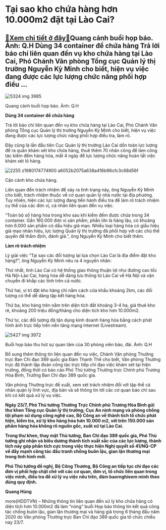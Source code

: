 Tại sao kho chứa hàng hơn 10.000m2 đặt tại Lào Cai?
===================================================

[:gift:Xem chi tiết ở đây:gift:](https://hddtvn.com/tai-sao-kho-chua-hang-hon-10-000m2-dat-tai-lao-cai/)Quang cảnh buổi họp báo. Ảnh: Q.H Dùng 34 container để chứa hàng Trả lời báo chí liên quan đến vụ kho chứa hàng tại Lào Cai, Phó Chánh Văn phòng Tổng cục Quản lý thị trường Nguyễn Kỳ Minh cho biết, hiện vụ việc đang được các lực lượng chức năng phối hợp điều …
--------------------------------------------------------------------------------------------------------------------------------------------------------------------------------------------------------------------------------------------------------------------





![5324 img 3985](https://haiquanonline.com.vn/stores/news_dataimages/hungdq/072020/23/17/in_article/5324_IMG_3985.jpg?rt=20200723191634 "Quang cảnh buổi họp báo. Ảnh: Q.H")


Quang cảnh buổi họp báo. Ảnh: Q.H



**Dùng 34 container để chứa hàng** 


Trả lời báo chí liên quan đến vụ kho chứa hàng tại Lào Cai, Phó Chánh Văn phòng Tổng cục Quản lý thị trường Nguyễn Kỳ Minh cho biết, hiện vụ việc đang được các lực lượng chức năng phối hợp điều tra, làm rõ.


Đây cũng là lần đầu tiên Cục Quản lý thị trường Lào Cai dồn toàn lực lượng để ra quân khám xét kho chứa hàng, thuê thêm 70 nhân công để làm công tác kiểm đếm hàng hóa, mất 4 ngày để lực lượng chức năng hoàn tất việc khám xét lô hàng.





![2255 z1980174774900 a6052b2075a638a416b96cfc3c68d56f](https://haiquanonline.com.vn/stores/news_dataimages/hungdq/072020/18/10/in_article/2255_z1980174774900_a6052b2075a638a416b96cfc3c68d56f.jpg?rt=20200723191634 "Cận cảnh kho chứa hàng.")


Cận cảnh kho chứa hàng.



Liên quan đến trách nhiệm để xảy ra tình trạng này, ông Nguyễn Kỳ Minh cho biết, trách nhiệm thuộc về cơ quan quản lý nhà nước tại địa phương. Tuy nhiên, hiện các lực lượng đang tiến hành điều tra để làm rõ trách nhiệm cụ thể của các đơn vị, cá nhân liên quan đến vụ việc.


“Toàn bộ số hàng hóa trong kho sau khi kiểm đếm được chứa trong 34 container. Gần 160.000 đơn vị sản phẩm, phần lớn là hàng lậu, có khoảng hơn 6.000 sản phẩm có dấu hiệu giả mạo. Nhiều loại hàng hóa có giấu hiệu giả mạo nhãn hiệu, lực lượng Quản lý thị trường đã phối hợp với các chủ thể quyền để thẩm định, đánh giá.”, ông Nguyễn Kỳ Minh cho biết thêm.


**Làm rõ trách nhiệm**


Lý giải việc “Tại sao các đối tượng lại lựa chọn Lào Cai là địa điểm đặt kho hàng?”, ông Nguyễn Kỳ Minh nêu ra 4 nguyên nhân:


Thứ nhất, tỉnh Lào Cai có hệ thống giao thông thuận lợi như đường cao tốc Hà Nội-Lào Cai, hàng hóa dễ dàng lưu thông từ Lào Cai về Hà Nội và vận chuyển đi khắp các tỉnh trên cả nước.


Thứ hai, vị trí đặt kho hàng chỉ nằm cách cửa khẩu khoảng 2km, các đối tượng có thể dễ dàng tập kết hàng hóa.


Thứ ba, kho hàng trên nằm trên diện tích đất khoảng 3-4 ha, giá thuê kho rẻ, khoảng 200 triệu đồng/tháng cho diện tích kho hơn 10.000m2.


Thứ tư, các đối tượng đã tận dụng kinh doanh hàng hóa bằng cách phát hình ảnh trực tiếp trên nền tảng mạng Internet (Livestream).





![5427 img 3972](https://haiquanonline.com.vn/stores/news_dataimages/hungdq/072020/23/17/in_article/5427_IMG_3972.jpg?rt=20200723191634 "Buổi họp báo thu hút sự quan tâm cửa 30 phòng viên báo, đài. Ảnh: Q.H")


Buổi họp báo thu hút sự quan tâm của 30 phòng viên báo, đài. Ảnh: Q.H



Bổ sung thêm thông tin liên quan đến vụ việc, Chánh Văn phòng Thường trực Ban Chỉ đạo 389 quốc gia Đàm Thanh Thế cho biết, Văn phòng Thường trực đã thành lập đoàn công tác trực tiếp chỉ đạo việc khám xét tại hiện trường, đồng thời có báo cáo Phó Thủ tường Thường trực Chính phủ Trương Hòa Bình, Trưởng Ban Chỉ đạo 389 quốc gia.


Văn phòng Thường trực đề xuất, xem xét trách nhiệm đối với tập thể cá nhân quản lý lĩnh vực, địa bàn và sẽ thông tin tới các cơ quan báo chí sau khi có kết quả xử lý vụ việc.






**Ngày 23/7, Phó Thủ tướng Thường Trực Chính phủ Trương Hòa Bình gửi thư khen Tổng cục Quản lý thị trường; Cục An ninh mạng và phòng chống tội phạm sử dụng công nghệ cao, Bộ Công an về thành tích tổ chức phát hiện, kiểm tra, xử lý kho hàng hóa hơn 10.000 m2, với trên 150.000 sản phẩm hàng hóa không rõ nguồn gốc, xuất xứ tại Lào Cai.**


**Trong thư khen, thay mặt Thủ tướng, Ban Chỉ đạo 389 quốc gia, Phó Thủ tướng ghi nhận và biểu dương thành tích xuất sắc của các lực lượng, thành tích này góp phần tích cực trong việc thực hiện Nghị quyết số 41/NQ-CP về đẩy mạnh công tác đấu tranh chống buôn lậu, gian lận thương mại trong tình hình mới.**


**Phó Thủ tướng đề nghị, Bộ Công Thương, Bộ Công an tiếp tục chỉ đạo các đơn vị phối hợp chặt chẽ với các cơ quan, đơn vị, tổ chức liên quan trong việc minh, điều tra để xử lý vụ việc nêu trên, đảm baornghieem minh theo đúng quy định.**







**Quang Hùng**



more(HDDTVN) – Những thông tin liên quan đến xử lý kho chứa hàng có diện tích hơn 10.000m2 đã làm “nóng” buổi Họp báo thông tin kết quả công tác chống buôn lậu, gian lận thương mại và hàng giả trong 6 tháng đầu năm 2020 do Văn phòng Thường trực Ban Chỉ đạo 389 quốc gia tổ chức chiều nay 23/7.

